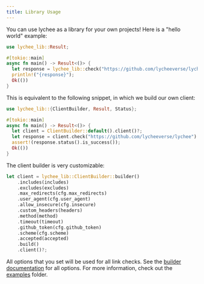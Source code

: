 ```yaml
---
title: Library Usage
---
```


You can use lychee as a library for your own projects!
Here is a "hello world" example:

```rust title="main.rs"
use lychee_lib::Result;

#[tokio::main]
async fn main() -> Result<()> {
  let response = lychee_lib::check("https://github.com/lycheeverse/lychee").await?;
  println!("{response}");
  Ok(())
}
```

This is equivalent to the following snippet, in which we build our own client:

```rust title="main.rs"
use lychee_lib::{ClientBuilder, Result, Status};

#[tokio::main]
async fn main() -> Result<()> {
  let client = ClientBuilder::default().client()?;
  let response = client.check("https://github.com/lycheeverse/lychee").await?;
  assert!(response.status().is_success());
  Ok(())
}
```

The client builder is very customizable:

```rust title="main.rs"
let client = lychee_lib::ClientBuilder::builder()
    .includes(includes)
    .excludes(excludes)
    .max_redirects(cfg.max_redirects)
    .user_agent(cfg.user_agent)
    .allow_insecure(cfg.insecure)
    .custom_headers(headers)
    .method(method)
    .timeout(timeout)
    .github_token(cfg.github_token)
    .scheme(cfg.scheme)
    .accepted(accepted)
    .build()
    .client()?;
```

All options that you set will be used for all link checks.
See the [builder
documentation](https://docs.rs/lychee-lib/latest/lychee_lib/struct.ClientBuilder.html)
for all options. For more information, check out the [examples] folder.

[examples]: https://github.com/lycheeverse/lychee/tree/master/examples
